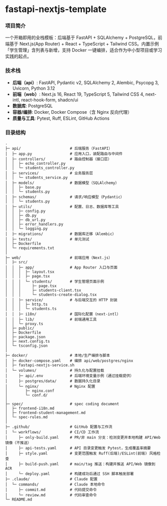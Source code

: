 # fastapi-nextjs-template

### 项目简介

一个开箱即用的全栈模板：后端基于 FastAPI + SQLAlchemy + PostgreSQL，前端基于 Next.js(App Router) + React + TypeScript + Tailwind CSS。内置示例「学生管理」含列表与新增，支持 Docker 一键编排，适合作为中小型项目或学习实践的起点。

### 技术栈

- **后端（api）**: FastAPI, Pydantic v2, SQLAlchemy 2, Alembic, Psycopg 3, Uvicorn, Python 3.12
- **前端（web）**: Next.js 16, React 19, TypeScript 5, Tailwind CSS 4, next-intl, react-hook-form, shadcn/ui
- **数据库**: PostgreSQL
- **容器/编排**: Docker, Docker Compose（含 Nginx 反向代理）
- **质量与工具**: Pytest, Ruff, ESLint, GitHub Actions

### 目录结构

```text
.
├─ api/                      # 后端服务（FastAPI）
│  ├─ app.py                 # 应用入口，装配路由与中间件
│  ├─ controllers/           # 路由控制器（接口层）
│  │  ├─ echo_controller.py
│  │  └─ students_controller.py
│  ├─ services/              # 业务服务层
│  │  └─ students_service.py
│  ├─ models/                # 数据模型（SQLAlchemy）
│  │  ├─ base.py
│  │  └─ students.py
│  ├─ schemas/               # 请求/响应模型（Pydantic）
│  │  └─ students.py
│  ├─ utils/                 # 配置、日志、数据库等工具
│  │  ├─ config.py
│  │  ├─ db.py
│  │  ├─ db_url.py
│  │  ├─ error_handlers.py
│  │  └─ logging.py
│  ├─ migrations/            # 数据库迁移（Alembic）
│  ├─ tests/                 # 单元测试
│  ├─ Dockerfile
│  └─ requirements.txt
│
├─ web/                      # 前端应用（Next.js）
│  ├─ src/
│  │  ├─ app/                # App Router 入口与页面
│  │  │  ├─ layout.tsx
│  │  │  ├─ page.tsx
│  │  │  └─ students/        # 学生管理页面示例
│  │  │     ├─ page.tsx
│  │  │     ├─ students-client.tsx
│  │  │     └─ students-create-dialog.tsx
│  │  ├─ service/            # 与后端交互的 HTTP 封装
│  │  │  ├─ http.ts
│  │  │  └─ students.ts
│  │  ├─ i18n/               # 国际化配置（next-intl）
│  │  ├─ lib/                # 前端通用工具
│  │  └─ proxy.ts
│  ├─ public/
│  ├─ Dockerfile
│  ├─ package.json
│  ├─ next.config.ts
│  └─ tsconfig.json
│
├─ docker/                   # 本地/生产编排与脚本
│  ├─ docker-compose.yaml    # 编排 api/web/postgres/nginx
│  ├─ fastapi-nextjs-service.sh
│  └─ volumes/               # 持久化与配置挂载
│     ├─ api/.env            # 后端环境变量示例（通过挂载提供）
│     ├─ postgres/data/      # 数据持久化目录
│     └─ nginx/              # Nginx 配置
│        ├─ nginx.conf
│        └─ conf.d/
│
├─ spec/                     # spec coding document
│  ├─ frontend-i18n.md
│  ├─ frontend-student-management.md
│  └─ spec-rules.md
│
├─ .github/                  # GitHub 配置与工作流
│  └─ workflows/             # CI/CD 工作流
│     ├─ only-build.yaml     # PR/非 main 分支：检测变更并本地构建 API/Web 镜像（不推送）
│     ├─ api-tests.yaml      # API 目录变更触发 Pytest，生成覆盖率摘要
│     ├─ style.yaml          # 变更范围触发 Ruff(后端)/ESLint(前端) 风格检查
│     ├─ build-push.yaml     # main/tag 推送：构建并推送 API/Web 镜像到 ACR
│     └─ deploy.yaml         # 构建成功后通过 SSH 脚本触发部署
├─ .claude/                  # Claude 配置
│  └─ commands/              # Claude 本地命令
│     ├─ commit.md           # 代码提交命令
│     └─ review.md           # 代码审查命令
└─ README.md
```

